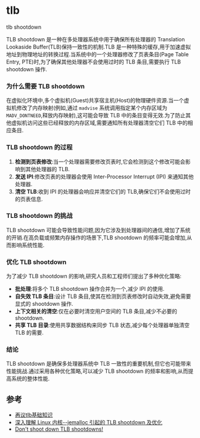 
# tlb

tlb shootdown

TLB shootdown 是一种在多处理器系统中用于确保所有处理器的 Translation Lookaside Buffer(TLB)保持一致性的机制.TLB 是一种特殊的缓存,用于加速虚拟地址到物理地址的转换过程.当系统中的一个处理器修改了页表条目(Page Table Entry, PTE)时,为了确保其他处理器不会使用过时的 TLB 条目,需要执行 TLB shootdown 操作.

### 为什么需要 TLB shootdown

在虚拟化环境中,多个虚拟机(Guest)共享宿主机(Host)的物理硬件资源.当一个虚拟机修改了内存映射(例如,通过 `madvise` 系统调用指定某个内存区域为 `MADV_DONTNEED`,释放内存映射),这可能会导致 TLB 中的条目变得无效.为了防止其他虚拟机访问这些已经释放的内存区域,需要通知所有处理器清空它们 TLB 中的相应条目.

### TLB shootdown 的过程

1. **检测到页表修改**:当一个处理器需要修改页表时,它会检测到这个修改可能会影响到其他处理器的 TLB.
2. **发送 IPI**:修改页表的处理器会使用 Inter-Processor Interrupt (IPI) 来通知其他处理器.
3. **清空 TLB**:收到 IPI 的处理器会响应并清空它们的 TLB,确保它们不会使用过时的页表信息.

### TLB shootdown 的挑战

TLB shootdown 可能会导致性能问题,因为它涉及到处理器间的通信,增加了系统的开销.在高负载或频繁内存操作的场景下,TLB shootdown 的频率可能会增加,从而影响系统性能.

### 优化 TLB shootdown

为了减少 TLB shootdown 的影响,研究人员和工程师们提出了多种优化策略:

- **批处理**:将多个 TLB shootdown 操作合并为一个,减少 IPI 的使用.
- **自失效 TLB 条目**:设计 TLB 条目,使其在检测到页表修改时自动失效,避免需要显式的 shootdown 操作.
- **上下文相关的清空**:仅在必要时清空用户空间的 TLB 条目,减少不必要的 shootdown.
- **共享 TLB 目录**:使用共享数据结构来同步 TLB 状态,减少每个处理器单独清空 TLB 的需要.

### 结论

TLB shootdown 是确保多处理器系统中 TLB 一致性的重要机制,但它也可能带来性能挑战.通过采用各种优化策略,可以减少 TLB shootdown 的频率和影响,从而提高系统的整体性能.

## 参考

- [再议tlb基础知识](https://zhuanlan.zhihu.com/p/651427497)
- [深入理解 Linux 内核--jemalloc 引起的 TLB shootdown 及优化](https://blog.csdn.net/ByteDanceTech/article/details/104765810)
- [Don't shoot down TLB shootdowns!](https://dl.acm.org/doi/abs/10.1145/3342195.3387518)